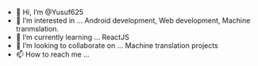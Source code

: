 - 👋 Hi, I’m @Yusuf625
- 👀 I’m interested in ... Android development, Web development, Machine tranmslation.
- 🌱 I’m currently learning ... ReactJS
- 💞️ I’m looking to collaborate on ... Machine translation projects
- 📫 How to reach me ... 

<!---
Yusuf625/Yusuf625 is a ✨ special ✨ repository because its `README.md` (this file) appears on your GitHub profile.
You can click the Preview link to take a look at your changes.
--->
